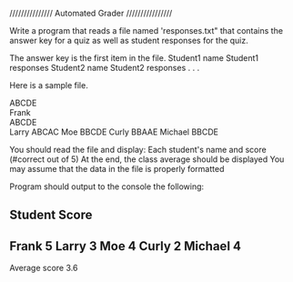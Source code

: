 /////////////// Automated Grader ////////////////

Write a program that reads a file named 'responses.txt" that contains the answer key for a quiz
as well as student responses for the quiz.

The answer key is the first item in the file.
Student1 name
Student1 responses
Student2 name
Student2 responses
. . .

Here is a sample file.

ABCDE                  
Frank                     
ABCDE                  
Larry
ABCAC
Moe
BBCDE
Curly
BBAAE
Michael
BBCDE

You should read the file and display:
Each student's name and score (#correct out of 5)
At the end, the class average should be displayed
You may assume that the data in the file is properly formatted

Program should output to the console the following:

Student                     Score 
---------------------------------
Frank                           5
Larry                           3
Moe                             4
Curly                           2
Michael                         4
---------------------------------
Average score                 3.6
